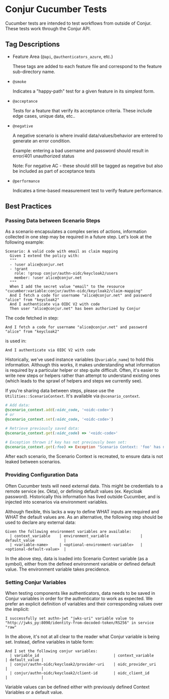 # Conjur Cucumber Tests

Cucumber tests are intended to test workflows from outside of Conjur. These
tests work through the Conjur API.

## Tag Descriptions

- Feature Area (`@api`, `@authenticators_azure`, etc.)

    These tags are added to each feature file and correspond to the feature
    sub-directory name.

- `@smoke`

    Indicates a "happy-path" test for a given feature in its simplest form.

- `@acceptance`

    Tests for a feature that verify its acceptance criteria. These include
    edge cases, unique data, etc..

- `@negative`

    A negative scenario is where invalid data/values/behavior are entered to
    generate an error condition.

    Example: entering a bad username and password should result in error/401
    unauthorized status

    Note: For negative AC - these should still be tagged as negative but also
    be included as part of acceptance tests

- `@performance`

    Indicates a time-based measurement test to verify feature performance.

## Best Practices

### Passing Data between Scenario Steps

As a scenario encapsulates a complex series of actions, information collected in one step may be required in a future step.  Let's look at the following example:

```
Scenario: A valid code with email as claim mapping
  Given I extend the policy with:
  """
  - !user alice@conjur.net
  - !grant
    role: !group conjur/authn-oidc/keycloak2/users
    member: !user alice@conjur.net
  """
  When I add the secret value "email" to the resource "cucumber:variable:conjur/authn-oidc/keycloak2/claim-mapping"
  And I fetch a code for username "alice@conjur.net" and password "alice" from "keycloak2"
  And I authenticate via OIDC V2 with code
  Then user "alice@conjur.net" has been authorized by Conjur
```

The code fetched in step:

```
And I fetch a code for username "alice@conjur.net" and password "alice" from "keycloak2"
```

is used in:

```
And I authenticate via OIDC V2 with code
```

Historically, we've used instance variables (`@variable_name`) to hold this information. Although this works, it makes understanding what information is required by a particular helper or step quite difficult. Often, it's easier to write new steps or helpers rather than attempt to understand existing ones (which leads to the sprawl of helpers and steps we currently see).

If you're sharing data between steps, please use the `Utilities::ScenarioContext`. It's available via `@scenario_context`.

```ruby
# Add data:
@scenario_context.add(:oidc_code, '<oidc-code>')
# or
@scenario_context.set(:oidc_code, '<oidc-code>')

# Retrieve previously saved data:
@scenario_context.get(:oidc_code) => '<oidc-code>'

# Exception thrown if key has not previously been set:
@scenario_context.get(:foo) => Exception "Scenario Context: 'foo' has not been defined"
```

After each scenario, the Scenario Context is recreated, to ensure data is not leaked between scenarios.

### Providing Configuration Data

Often Cucumber tests will need external data. This might be credentials to a remote service (ex. Okta), or defining default values (ex. Keycloak password). Historically this information has lived outside Cucumber, and is injected into scenarios via environment variables.

Although flexible, this lacks a way to define WHAT inputs are required and WHAT the default values are. As an alternative, the following step should be used to declare any external data:

```
Given the following environment variables are available:
  | context_variable    | environment_variable              | default_value             |
  | <variable-name>     | <optional-environment-variable>   | <optional-default-value>  |
```

In the above step, data is loaded into Scenario Context variable (as a symbol), either from the defined environment variable or defined default value. The environment variable takes precidence.

### Setting Conjur Variables

When testing components like authenticators, data needs to be saved in Conjur variables in order for the authenticator to work as expected. We prefer an explicit definition of variables and their corresponding values over the implicit:

```
I successfully set authn-jwt "jwks-uri" variable value to "http://jwks_py:8090/identity-from-decoded-token/RS256" in service "raw"
```

In the above, it's not at all clear to the reader what Conjur variable is being set. Instead, define variables in table form:

```
And I set the following conjur variables:
  | variable_id                                 | context_variable    | default_value |
  | conjur/authn-oidc/keycloak2/provider-uri    | oidc_provider_uri   |               |
  | conjur/authn-oidc/keycloak2/client-id       | oidc_client_id      |               |
```

Variable values can be defined either with previously defined Context Variables or a default value.

